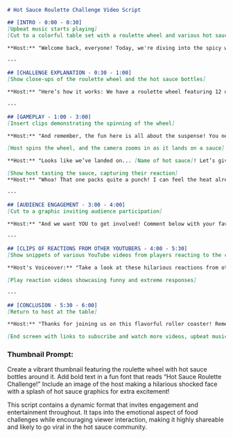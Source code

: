 ```markdown
# Hot Sauce Roulette Challenge Video Script

## [INTRO - 0:00 - 0:30]
[Upbeat music starts playing]  
[Cut to a colorful table set with a roulette wheel and various hot sauces]

**Host:** "Welcome back, everyone! Today, we're diving into the spicy world of the Hot Sauce Roulette Challenge! Ever wondered what it feels like to spin a wheel of heat? Well, today, we’ll find out as we test our taste buds and our sanity with some of the hottest sauces out there!"

---

## [CHALLENGE EXPLANATION - 0:30 - 1:00]
[Show close-ups of the roulette wheel and the hot sauce bottles]

**Host:** "Here’s how it works: We have a roulette wheel featuring 12 different bottles of hot sauce, each with varying heat levels. We spin the wheel, and whatever sauce it lands on, we HAVE to taste it! We've included everything from mild favorites like Frank's RedHot to fiery contenders like the Carolina Reaper!"

---

## [GAMEPLAY - 1:00 - 3:00]
[Insert clips demonstrating the spinning of the wheel]

**Host:** "And remember, the fun here is all about the suspense! You never know which sauce you'll end up with. Let's spin the wheel for our first round!"

[Host spins the wheel, and the camera zooms in as it lands on a sauce]

**Host:** "Looks like we’ve landed on... [Name of hot sauce]! Let’s give it a try!"

[Show host tasting the sauce, capturing their reaction]  
**Host:** "Whoa! That one packs quite a punch! I can feel the heat already!"

---

## [AUDIENCE ENGAGEMENT - 3:00 - 4:00]
[Cut to a graphic inviting audience participation]

**Host:** "And we want YOU to get involved! Comment below with your favorite hot sauces or any spicy challenges you'd like us to attempt in our next video! We love hearing your suggestions!"

---

## [CLIPS OF REACTIONS FROM OTHER YOUTUBERS - 4:00 - 5:30]
[Show snippets of various YouTube videos from players reacting to the challenge]

**Host's Voiceover:** "Take a look at these hilarious reactions from others who've tried the Hot Sauce Roulette Challenge! From tears to laughter, the spice can bring out some wild emotions!"

[Play reaction videos showcasing funny and extreme responses]

---

## [CONCLUSION - 5:30 - 6:00]
[Return to host at the table]

**Host:** "Thanks for joining us on this flavorful roller coaster! Remember, whether you love hot sauce or can hardly handle the heat, it's all about having fun! Don't forget to like, subscribe, and hit that notification bell so you don't miss out on our next challenge!"

[End screen with links to subscribe and watch more videos, upbeat music continues]
```

### Thumbnail Prompt:
Create a vibrant thumbnail featuring the roulette wheel with hot sauce bottles around it. Add bold text in a fun font that reads “Hot Sauce Roulette Challenge!” Include an image of the host making a hilarious shocked face with a splash of hot sauce graphics for extra excitement!

This script contains a dynamic format that invites engagement and entertainment throughout. It taps into the emotional aspect of food challenges while encouraging viewer interaction, making it highly shareable and likely to go viral in the hot sauce community.